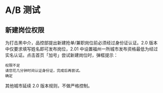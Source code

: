 # A/B 测试
## 新建岗位权限
为打击黑中介，品控部提出新建抢单/兼职岗位前必须经过身份证认证。2.0 版本中仅要求填写姓名即可发布岗位，2.01 中设置福州一所城市发布资格最低为经过实名认证。点击首页「加号」尝试新建岗位时，弹框提示：

```
权限不足
请您花几分钟时间认证身份证，完成后再尝试。
确定
```

其他城市延续 2.0 版本规则，不做严格控制。